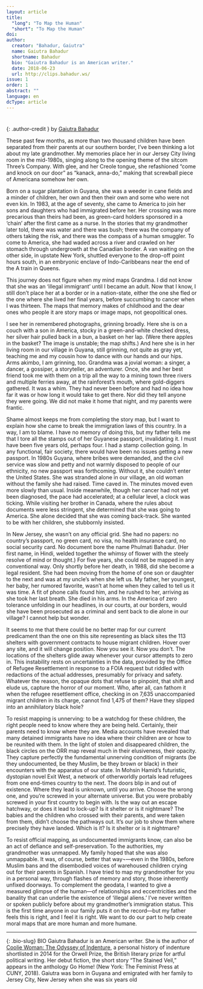```yaml
---
layout: article
title: 
  "long": "To Map the Human"
  "short": "To Map the Human"
doi:
author: 
  creator: "Bahadur, Gaiutra"
  name: Gaiutra Bahadur
  shortname: Bahadur
  bio: "Gaiutra Bahadur is an American writer."
  date: 2018-06-23
  url: http://clips.bahadur.ws/
issue: 1
order: 1
abstract: ""
language: en
dcType: article
---
```


# 
{: .author-credit }
by [Gaiutra Bahadur](http://clips.bahadur.ws/)


These past few months, as more than two thousand children have been separated from their parents at our southern border, I’ve been thinking a lot about my late grandmother. My memories place her in our Jersey City living room in the mid-1980s, singing along to the opening theme of the sitcom Three’s Company. With glee, and her Creole tongue, she refashioned “come and knock on our door” as “kanack, anna-do,” making that screwball piece of Americana somehow her own. 

Born on a sugar plantation in Guyana, she was a weeder in cane fields and a minder of children, her own and then their own and some who were not even kin. In 1983, at the age of seventy, she came to America to join her sons and daughters who had immigrated before her. Her crossing was more precarious than theirs had been, as green-card holders sponsored in a ‘chain’ after the first came as a nurse. In the stories that my grandmother later told, there was water and there was bush; there was the company of others taking the risk, and there was the compass of a human smuggler. To come to America, she had waded across a river and crawled on her stomach through undergrowth at the Canadian border. A van waiting on the other side, in upstate New York, shuttled everyone to the drop-off point hours south, in an embryonic enclave of Indo-Caribbeans near the end of the A train in Queens. 

This journey does not figure when my mind maps Grandma. I did not know that she was an ‘illegal immigrant’ until I became an adult. Now that I know, I still don’t place her at a border or in a nation-state, either the one she fled or the one where she lived her final years, before succumbing to cancer when I was thirteen. The maps that memory makes of childhood and the dear ones who people it are story maps or image maps, not geopolitical ones. 

I see her in remembered photographs, grinning broadly. Here she is on a couch with a son in America, stocky in a green-and-white checked dress, her silver hair pulled back in a bun, a basket on her lap. (Were there apples in the basket? The image is unstable; the map shifts.) And here she is in her living room in our village in Guyana, still grinning, not quite as gray yet, teaching me and my cousin how to dance with our hands and our hips. Arms akimbo, I am grinning, too. Grandma was a jovial woman: a singer, a dancer, a gossiper, a storyteller, an adventurer. Once, she and her best friend took me with them on a trip all the way to a mining town three rivers and multiple ferries away, at the rainforest’s mouth, where gold-diggers gathered. It was a whim. They had never been before and had no idea how far it was or how long it would take to get there. Nor did they tell anyone they were going. We did not make it home that night, and my parents were frantic. 

Shame almost keeps me from completing the story map, but I want to explain how she came to break the immigration laws of this country. In a way, I am to blame. I have no memory of doing this, but my father tells me that I tore all the stamps out of her Guyanese passport, invalidating it. I must have been five years old, perhaps four. I had a stamp collection going. In any functional, fair society, there would have been no issues getting a new passport. In 1980s Guyana, where bribes were demanded, and the civil service was slow and petty and not warmly disposed to people of our ethnicity, no new passport was forthcoming. Without it, she couldn’t enter the United States. She was stranded alone in our village, an old woman without the family she had raised. Time caved in. The minutes moved even more slowly than usual. Inside meanwhile, though her cancer had not yet been diagnosed, the pace had accelerated; at a cellular level, a clock was ticking. While visiting her brother in Canada, where the rules about documents were less stringent, she determined that she was going to America. She alone decided that she was coming back-track. She wanted to be with her children, she stubbornly insisted.

In New Jersey, she wasn’t on any official grid. She had no papers: no country’s passport, no green card, no visa, no health insurance card, no social security card. No document bore the name Phulmati Bahadur. (Her first name, in Hindi, welded together the whimsy of flower with the steely resolve of mind or thought.) For five years, she could not be mapped in any conventional way. Only shortly before her death, in 1988, did she become a legal resident. She had been moving from the home of one son or daughter to the next and was at my uncle’s when she left us. My father, her youngest, her baby, her rumored favorite, wasn’t at home when they called to tell us it was time. A fit of phone calls found him, and he rushed to her, arriving as she took her last breath. She died in his arms. In the America of zero tolerance unfolding in our headlines, in our courts, at our borders, would she have been prosecuted as a criminal and sent back to die alone in our village? I cannot help but wonder.

It seems to me that there could be no better map for our current predicament than the one on this site representing as black sites the 113 shelters with government contracts to house migrant children. Hover over any site, and it will change position. Now you see it. Now you don’t. The locations of the shelters glide away whenever your cursor attempts to zero in. This instability rests on uncertainties in the data, provided by the Office of Refugee Resettlement in response to a FOIA request but riddled with redactions of the actual addresses, presumably for privacy and safety. Whatever the reason, the opaque dots that refuse to pinpoint, that shift and elude us, capture the horror of our moment. Who, after all, can fathom it when the refugee resettlement office, checking in on 7,635 unaccompanied migrant children in its charge, cannot find 1,475 of them? Have they slipped into an annihilatory black hole?

To resist mapping is unnerving: to be a watchdog for these children, the right people need to know where they are being held. Certainly, their parents need to know where they are. Media accounts have revealed that many detained immigrants have no idea where their children are or how to be reunited with them. In the light of stolen and disappeared children, the black circles on the ORR map reveal much in their elusiveness, their opacity. They capture perfectly the fundamental unnerving condition of migrants (be they undocumented, be they Muslim, be they brown or black) in their encounters with the apparatus of our state. In Mohsin Hamid’s futuristic, dystopian novel Exit West, a network of otherworldly portals lead refugees from one end-times country to the next. The doors blip in and out of existence. Where they lead is unknown, until you arrive. Choose the wrong one, and you’re screwed in your alternate universe. But you were probably screwed in your first country to begin with. Is the way out an escape hatchway, or does it lead to lock-up? Is it shelter or is it nightmare? The babies and the children who crossed with their parents, and were taken from them, didn’t choose the pathways out. It’s our job to show them where precisely they have landed. Which is it? Is it shelter or is it nightmare?

To resist official mapping, as undocumented immigrants know, can also be an act of defiance and self-preservation. To the authorities, my grandmother was unmapped. My family hoped that she was also unmappable. It was, of course, better that way¬––even in the 1980s, before Muslim bans and the disembodied voices of warehoused children crying out for their parents in Spanish. I have tried to map my grandmother for you in a personal way, through flashes of memory and story, those inherently unfixed doorways. To complement the geodata, I wanted to give a measured glimpse of the human––of relationships and eccentricities and the banality that can underlie the existence of ‘illegal aliens.’ I’ve never written or spoken publicly before about my grandmother’s immigration status. This is the first time anyone in our family puts it on the record––but my father feels this is right, and I feel it is right. We want to do our part to help create moral maps that are more human and more humane.


---

{: .bio-slug}
BIO
Gaiutra Bahadur is an American writer. She is the author of [Coolie Woman: The Odyssey of Indenture](https://www.theguardian.com/books/2016/jun/14/gaiutra-bahadurindentured-female-labourers-coolie-woman), a personal history of indenture shortlisted in 2014 for the Orwell Prize, the British literary prize for artful political writing.  Her debut fiction, the short story “The Stained Veil,” appears in the anthology Go Home! (New York: The Feminist Press at CUNY, 2018). Gaiutra was born in Guyana and emigrated with her family to Jersey City, New Jersey when she was six years old
